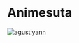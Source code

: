 # Animesuta
[![agustiyann](https://circleci.com/gh/agustiyann/Animesuta.svg?style=svg)](https://circleci.com/gh/agustiyann/Animesuta)
